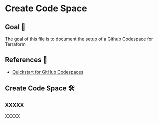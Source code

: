 # Create Code Space

## Goal 🎯

The goal of this file is to document the setup of a Github Codespace for Terraform

## References 📝
- [Quickstart for GitHub Codespaces](https://docs.github.com/en/codespaces/quickstart)

## Create Code Space 🛠️

### XXXXX
XXXXX

